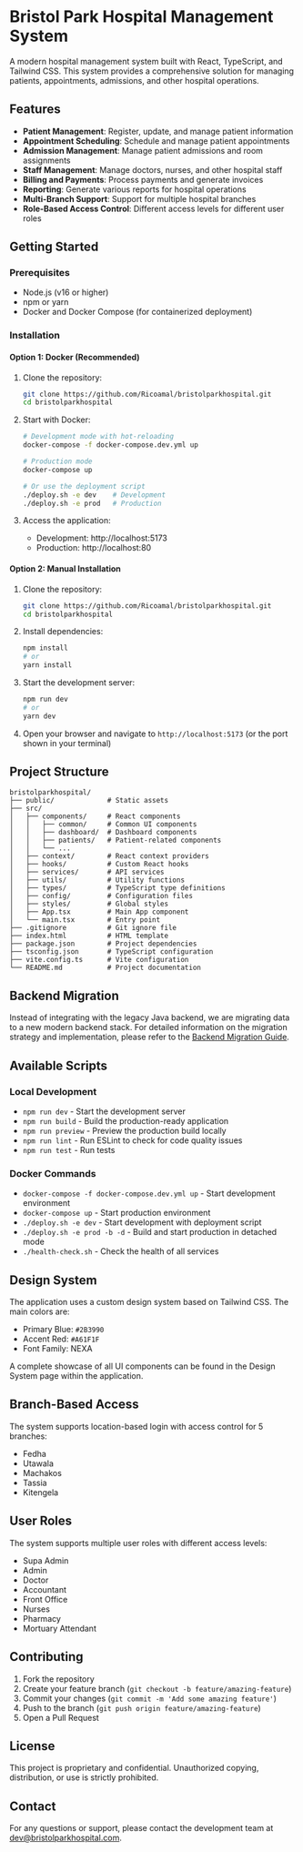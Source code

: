 # Bristol Park Hospital Management System

A modern hospital management system built with React, TypeScript, and Tailwind CSS. This system provides a comprehensive solution for managing patients, appointments, admissions, and other hospital operations.

## Features

- **Patient Management**: Register, update, and manage patient information
- **Appointment Scheduling**: Schedule and manage patient appointments
- **Admission Management**: Manage patient admissions and room assignments
- **Staff Management**: Manage doctors, nurses, and other hospital staff
- **Billing and Payments**: Process payments and generate invoices
- **Reporting**: Generate various reports for hospital operations
- **Multi-Branch Support**: Support for multiple hospital branches
- **Role-Based Access Control**: Different access levels for different user roles

## Getting Started

### Prerequisites

- Node.js (v16 or higher)
- npm or yarn
- Docker and Docker Compose (for containerized deployment)

### Installation

#### Option 1: Docker (Recommended)

1. Clone the repository:
   ```bash
   git clone https://github.com/Ricoamal/bristolparkhospital.git
   cd bristolparkhospital
   ```

2. Start with Docker:
   ```bash
   # Development mode with hot-reloading
   docker-compose -f docker-compose.dev.yml up

   # Production mode
   docker-compose up

   # Or use the deployment script
   ./deploy.sh -e dev    # Development
   ./deploy.sh -e prod   # Production
   ```

3. Access the application:
   - Development: http://localhost:5173
   - Production: http://localhost:80

#### Option 2: Manual Installation

1. Clone the repository:
   ```bash
   git clone https://github.com/Ricoamal/bristolparkhospital.git
   cd bristolparkhospital
   ```

2. Install dependencies:
   ```bash
   npm install
   # or
   yarn install
   ```

3. Start the development server:
   ```bash
   npm run dev
   # or
   yarn dev
   ```

4. Open your browser and navigate to `http://localhost:5173` (or the port shown in your terminal)

## Project Structure

```
bristolparkhospital/
├── public/             # Static assets
├── src/
│   ├── components/     # React components
│   │   ├── common/     # Common UI components
│   │   ├── dashboard/  # Dashboard components
│   │   ├── patients/   # Patient-related components
│   │   └── ...
│   ├── context/        # React context providers
│   ├── hooks/          # Custom React hooks
│   ├── services/       # API services
│   ├── utils/          # Utility functions
│   ├── types/          # TypeScript type definitions
│   ├── config/         # Configuration files
│   ├── styles/         # Global styles
│   ├── App.tsx         # Main App component
│   └── main.tsx        # Entry point
├── .gitignore          # Git ignore file
├── index.html          # HTML template
├── package.json        # Project dependencies
├── tsconfig.json       # TypeScript configuration
├── vite.config.ts      # Vite configuration
└── README.md           # Project documentation
```

## Backend Migration

Instead of integrating with the legacy Java backend, we are migrating data to a new modern backend stack. For detailed information on the migration strategy and implementation, please refer to the [Backend Migration Guide](./BACKEND_MIGRATION.md).

## Available Scripts

### Local Development
- `npm run dev` - Start the development server
- `npm run build` - Build the production-ready application
- `npm run preview` - Preview the production build locally
- `npm run lint` - Run ESLint to check for code quality issues
- `npm run test` - Run tests

### Docker Commands
- `docker-compose -f docker-compose.dev.yml up` - Start development environment
- `docker-compose up` - Start production environment
- `./deploy.sh -e dev` - Start development with deployment script
- `./deploy.sh -e prod -b -d` - Build and start production in detached mode
- `./health-check.sh` - Check the health of all services

## Design System

The application uses a custom design system based on Tailwind CSS. The main colors are:
- Primary Blue: `#2B3990`
- Accent Red: `#A61F1F`
- Font Family: NEXA

A complete showcase of all UI components can be found in the Design System page within the application.

## Branch-Based Access

The system supports location-based login with access control for 5 branches:
- Fedha
- Utawala
- Machakos
- Tassia
- Kitengela

## User Roles

The system supports multiple user roles with different access levels:
- Supa Admin
- Admin
- Doctor
- Accountant
- Front Office
- Nurses
- Pharmacy
- Mortuary Attendant

## Contributing

1. Fork the repository
2. Create your feature branch (`git checkout -b feature/amazing-feature`)
3. Commit your changes (`git commit -m 'Add some amazing feature'`)
4. Push to the branch (`git push origin feature/amazing-feature`)
5. Open a Pull Request

## License

This project is proprietary and confidential. Unauthorized copying, distribution, or use is strictly prohibited.

## Contact

For any questions or support, please contact the development team at dev@bristolparkhospital.com.
